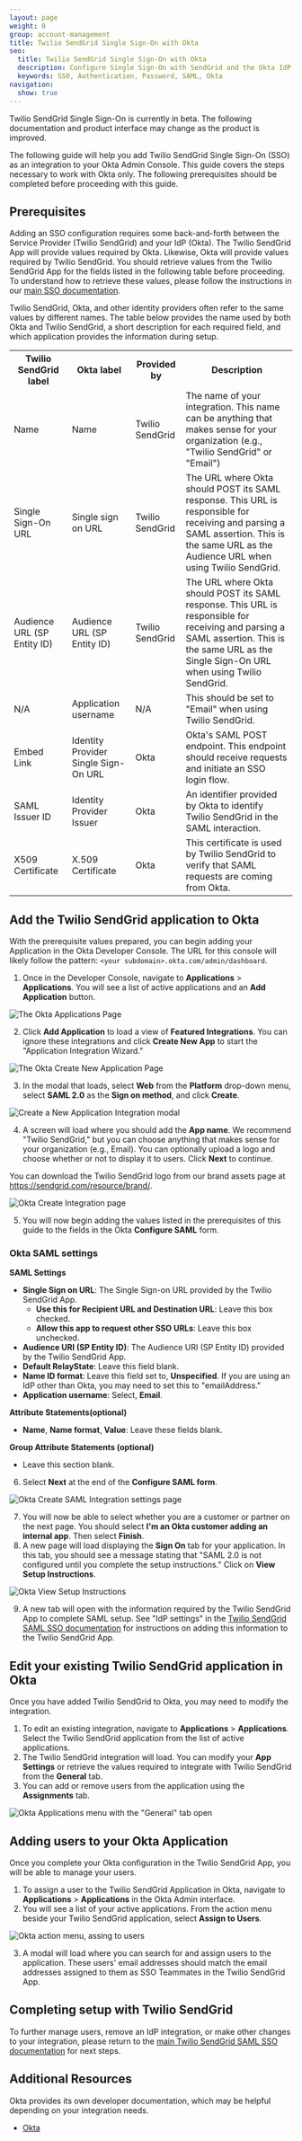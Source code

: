 ```yaml
---
layout: page
weight: 0
group: account-management
title: Twilio SendGrid Single Sign-On with Okta
seo:
  title: Twilio SendGrid Single Sign-On with Okta
  description: Configure Single Sign-On with SendGrid and the Okta IdP
  keywords: SSO, Authentication, Password, SAML, Okta
navigation:
  show: true
---
```


<call-out type="beta">

Twilio SendGrid Single Sign-On is currently in beta. The following documentation and product interface may change as the product is improved.

</call-out>

The following guide will help you add Twilio SendGrid Single Sign-On (SSO) as an integration to your Okta Admin Console. This guide covers the steps necessary to work with Okta only. The following prerequisites should be completed before proceeding with this guide.

## Prerequisites

Adding an SSO configuration requires some back-and-forth between the Service Provider (Twilio SendGrid) and your IdP (Okta). The Twilio SendGrid App will provide values required by Okta. Likewise, Okta will provide values required by Twilio SendGrid. You should retrieve values from the Twilio SendGrid App for the fields listed in the following table before proceeding. To understand how to retrieve these values, please follow the instructions in our [main SSO documentation]({{root_url}}/ui/account-and-settings/sso/).

Twilio SendGrid, Okta, and other identity providers often refer to the same values by different names. The table below provides the name used by both Okta and Twilio SendGrid, a short description for each required field, and which application provides the information during setup.

<table>
  <tr>
    <th>Twilio SendGrid label</th>
    <th>Okta label</th>
    <th>Provided by</th>
    <th>Description</th>
  </tr>
  <tr>
    <td>Name</td>
    <td>Name</td>
    <td>Twilio SendGrid</td>
    <td>The name of your integration. This name can be anything that makes sense for your organization (e.g., "Twilio SendGrid" or "Email")</td>
  </tr>
  <tr>
    <td>Single Sign-On URL</td>
    <td>Single sign on URL</td>
    <td>Twilio SendGrid</td>
    <td>The URL where Okta should POST its SAML response. This URL is responsible for receiving and parsing a SAML assertion. This is the same URL as the Audience URL when using Twilio SendGrid.</td>
  </tr>
  <tr>
    <td>Audience URL (SP Entity ID)</td>
    <td>Audience URL (SP Entity ID)</td>
    <td>Twilio SendGrid</td>
    <td>The URL where Okta should POST its SAML response. This URL is responsible for receiving and parsing a SAML assertion. This is the same URL as the Single Sign-On URL when using Twilio SendGrid.</td>
  </tr>
  <tr>
    <td>N/A</td>
    <td>Application username</td>
    <td>N/A</td>
    <td>This should be set to "Email" when using Twilio SendGrid.</td>
  </tr>
  <tr>
    <td>Embed Link</td>
    <td>Identity Provider Single Sign-On URL</td>
    <td>Okta</td>
    <td>Okta's SAML POST endpoint. This endpoint should receive requests and initiate an SSO login flow.</td>
  </tr>
  <tr>
    <td>SAML Issuer ID</td>
    <td>Identity Provider Issuer</td>
    <td>Okta</td>
    <td>An identifier provided by Okta to identify Twilio SendGrid in the SAML interaction.</td>
  </tr>
  <tr>
    <td>X509 Certificate</td>
    <td>X.509 Certificate</td>
    <td>Okta</td>
    <td>This certificate is used by Twilio SendGrid to verify that SAML requests are coming from Okta.</td>
  </tr>
</table>

## Add the Twilio SendGrid application to Okta

With the prerequisite values prepared, you can begin adding your Application in the Okta Developer Console. The URL for this console will likely follow the pattern: `<your subdomain>.okta.com/admin/dashboard`.

1. Once in the Developer Console, navigate to **Applications** > **Applications**. You will see a list of active applications and an **Add Application** button.

![The Okta Applications Page]({{root_url}}/img/okta-applications-applications.png "Okta Applications")

2. Click **Add Application** to load a view of **Featured Integrations**. You can ignore these integrations and click **Create New App** to start the "Application Integration Wizard."

![The Okta Create New Application Page]({{root_url}}/img/okta-create-application.png "Okta Create New Application")

3. In the modal that loads, select **Web** from the **Platform** drop-down menu, select **SAML 2.0** as the **Sign on method**, and click **Create**.

![Create a New Application Integration modal]({{root_url}}/img/okta-sign-on-method-modal.png "Create a New Application Integration")

4. A screen will load where you should add the **App name**. We recommend "Twilio SendGrid," but you can choose anything that makes sense for your organization (e.g., Email). You can optionally upload a logo and choose whether or not to display it to users.  Click **Next** to continue.

<call-out>

You can download the Twilio SendGrid logo from our brand assets page at https://sendgrid.com/resource/brand/.

</call-out>

![Okta Create Integration page]({{root_url}}/img/okta-new-integration-general-settings.png "Create Integration")

5. You will now begin adding the values listed in the prerequisites of this guide to the fields in the Okta **Configure SAML** form.

### Okta SAML settings

**SAML Settings**
- **Single Sign on URL**: The Single Sign-on URL provided by the Twilio SendGrid App.
   - **Use this for Recipient URL and Destination URL**: Leave this box checked.
   - **Allow this app to request other SSO URLs**: Leave this box unchecked.
- **Audience URI (SP Entity ID)**: The Audience URI (SP Entity ID) provided by the Twilio SendGrid App.
- **Default RelayState**: Leave this field blank.
- **Name ID format**: Leave this field set to, **Unspecified**. If you are using an IdP other than Okta, you may need to set this to "emailAddress."
- **Application username**: Select, **Email**.

**Attribute Statements(optional)**
- **Name**, **Name format**, **Value**: Leave these fields blank.

**Group Attribute Statements (optional)**
- Leave this section blank.

6. Select **Next** at the end of the **Configure SAML form**.

![Okta Create SAML Integration settings page]({{root_url}}/img/okta-saml-settings.png "Create SAML Integration settings")

7. You will now be able to select whether you are a customer or partner on the next page. You should select **I'm an Okta customer adding an internal app**. Then select **Finish**.
8. A new page will load displaying the **Sign On** tab for your application. In this tab, you should see a message stating that "SAML 2.0 is not configured until you complete the setup instructions." Click on **View Setup Instructions**.

![Okta View Setup Instructions]({{root_url}}/img/okta-view-setup-instructions.png "View Setup Instructions")

9. A new tab will open with the information required by the Twilio SendGrid App to complete SAML setup. See "IdP settings" in the [Twilio SendGrid SAML SSO documentation]({{root_url}}/ui/account-and-settings/sso/#idp-settings) for instructions on adding this information to the Twilio SendGrid App.

## Edit your existing Twilio SendGrid application in Okta

Once you have added Twilio SendGrid to Okta, you may need to modify the integration.

1. To edit an existing integration, navigate to **Applications** > **Applications**. Select the Twilio SendGrid application from the list of active applications.
2. The Twilio SendGrid integration will load. You can modify your **App Settings** or retrieve the values required to integrate with Twilio SendGrid from the **General** tab.
3. You can add or remove users from the application using the **Assignments** tab.

![Okta Applications menu with the "General" tab open]({{root_url}}/img/sso_okta_edit_integration.png "Okta Applications Genral tab")

## Adding users to your Okta Application

Once you complete your Okta configuration in the Twilio SendGrid App, you will be able to manage your users.

1. To assign a user to the Twilio SendGrid Application in Okta, navigate to **Applications** > **Applications** in the Okta Admin interface.
2. You will see a list of your active applications. From the action menu beside your Twilio SendGrid application, select **Assign to Users**.

![Okta action menu, assing to users]({{root_url}}/img/okta-assing-to-users-modal.png "Assign to Users")

3. A modal will load where you can search for and assign users to the application. These users' email addresses should match the email addresses assigned to them as SSO Teammates in the Twilio SendGrid App.

## Completing setup with Twilio SendGrid

To further manage users, remove an IdP integration, or make other changes to your integration, please return to the [main Twilio SendGrid SAML SSO documentation]({{root_url}}/ui/account-and-settings/sso/) for next steps.

## Additional Resources

Okta provides its own developer documentation, which may be helpful depending on your integration needs.

- [Okta](https://developer.okta.com/docs/guides/build-sso-integration/saml2/create-your-app/)
